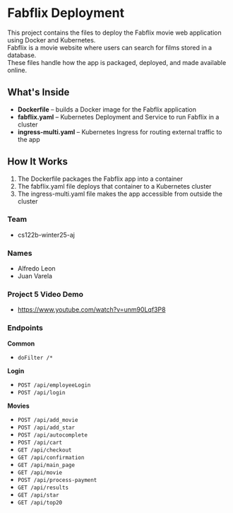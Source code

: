 # Fabflix Deployment

This project contains the files to deploy the Fabflix movie web application using Docker and Kubernetes.  
Fabflix is a movie website where users can search for films stored in a database.  
These files handle how the app is packaged, deployed, and made available online.

## What's Inside
- **Dockerfile** – builds a Docker image for the Fabflix application  
- **fabflix.yaml** – Kubernetes Deployment and Service to run Fabflix in a cluster  
- **ingress-multi.yaml** – Kubernetes Ingress for routing external traffic to the app  

## How It Works
1. The Dockerfile packages the Fabflix app into a container  
2. The fabflix.yaml file deploys that container to a Kubernetes cluster  
3. The ingress-multi.yaml file makes the app accessible from outside the cluster  

### Team
- cs122b-winter25-aj  

### Names
- Alfredo Leon  
- Juan Varela  

### Project 5 Video Demo
- https://www.youtube.com/watch?v=unm90Lqf3P8

### Endpoints
**Common**
- `doFilter /*`

**Login**
- `POST /api/employeeLogin`  
- `POST /api/login`

**Movies**
- `POST /api/add_movie`  
- `POST /api/add_star`  
- `POST /api/autocomplete`  
- `POST /api/cart`  
- `GET /api/checkout`  
- `GET /api/confirmation`  
- `GET /api/main_page`  
- `GET /api/movie`  
- `POST /api/process-payment`  
- `GET /api/results`  
- `GET /api/star`  
- `GET /api/top20`  

